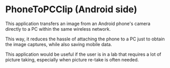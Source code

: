 PhoneToPCClip (Android side)
=============
This application transfers an image from an Android phone's camera directly to a PC within the same wireless network.

This way, it reduces the hassle of attaching the phone to a PC just to obtain the image captures, while also saving mobile data.

This application would be useful if the user is in a lab that requires a lot of picture taking, especially when picture re-take is often needed.